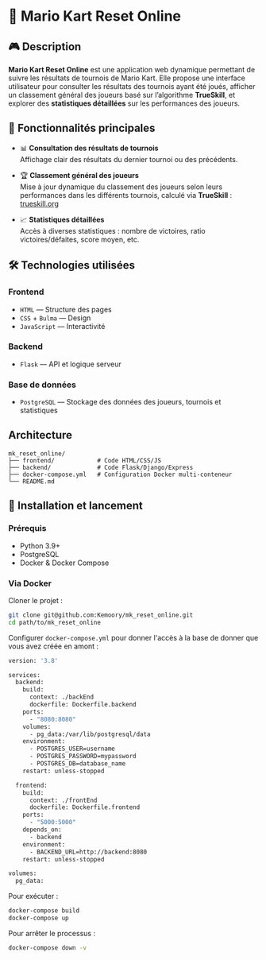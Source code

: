 # 🏁 Mario Kart Reset Online

## 🎮 Description

**Mario Kart Reset Online** est une application web dynamique permettant de suivre les résultats de tournois de Mario Kart. Elle propose une interface utilisateur pour consulter les résultats des tournois ayant été joués, afficher un classement général des joueurs basé sur l’algorithme **TrueSkill**, et explorer des **statistiques détaillées** sur les performances des joueurs.

## 🚀 Fonctionnalités principales

- 📊 **Consultation des résultats de tournois**  
  Affichage clair des résultats du dernier tournoi ou des précédents.

- 🏆 **Classement général des joueurs**  
  Mise à jour dynamique du classement des joueurs selon leurs performances dans les différents tournois, calculé via **TrueSkill** : [trueskill.org](https://trueskill.org/)

- 📈 **Statistiques détaillées**  
  Accès à diverses statistiques : nombre de victoires, ratio victoires/défaites, score moyen, etc.

## 🛠️ Technologies utilisées

### Frontend
- `HTML` — Structure des pages
- `CSS` + `Bulma` — Design
- `JavaScript` — Interactivité

### Backend
- `Flask` — API et logique serveur

### Base de données
- `PostgreSQL` — Stockage des données des joueurs, tournois et statistiques

## Architecture
```
mk_reset_online/
├── frontend/            # Code HTML/CSS/JS
├── backend/             # Code Flask/Django/Express
├── docker-compose.yml   # Configuration Docker multi-conteneur
└── README.md
```


## 🧪 Installation et lancement

### Prérequis

- Python 3.9+
- PostgreSQL
- Docker & Docker Compose

### Via Docker 

Cloner le projet :
```bash
git clone git@github.com:Kemoory/mk_reset_online.git
cd path/to/mk_reset_online
```
Configurer `docker-compose.yml` pour donner l'accès à la base de donner que vous avez créée en amont :
```bash
version: '3.8'

services:
  backend:
    build:
      context: ./backEnd
      dockerfile: Dockerfile.backend
    ports:
      - "8080:8080"
    volumes:
      - pg_data:/var/lib/postgresql/data
    environment:
      - POSTGRES_USER=username
      - POSTGRES_PASSWORD=mypassword
      - POSTGRES_DB=database_name
    restart: unless-stopped

  frontend:
    build:
      context: ./frontEnd
      dockerfile: Dockerfile.frontend
    ports:
      - "5000:5000"
    depends_on:
      - backend
    environment:
      - BACKEND_URL=http://backend:8080
    restart: unless-stopped

volumes:
  pg_data:
```
Pour exécuter :
```bash
docker-compose build
docker-compose up
```
Pour arrêter le processus :
```bash
docker-compose down -v 
```